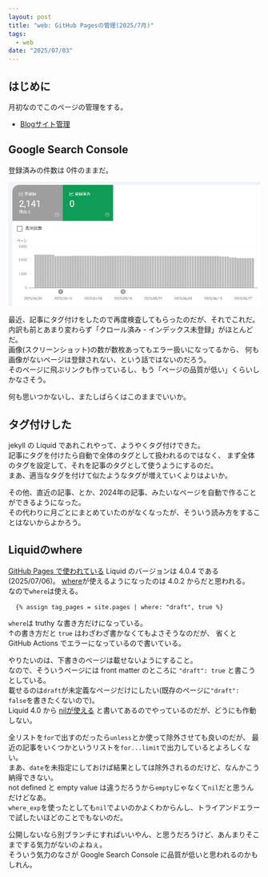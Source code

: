 ```yaml
---
layout: post
title: "web: GitHub Pagesの管理(2025/7月)"
tags:
  - web
date: "2025/07/03"
---
```


## はじめに

月初なのでこのページの管理をする。

* [Blogサイト管理](https://blog.hirokuma.work/tags/web.html)

## Google Search Console

登録済みの件数は 0件のままだ。

![image](images/20250703a-1.png)

最近、記事にタグ付けをしたので再度検査してもらったのだが、それでこれだ。  
内訳も前とあまり変わらず「クロール済み - インデックス未登録」がほとんどだ。  
画像(スクリーンショット)の数が数枚あってもエラー扱いになってるから、
何も画像がないページは登録されない、という話ではないのだろう。  
そのページに飛ぶリンクも作っているし、もう「ページの品質が低い」くらいしかなさそう。

何も思いつかないし、またしばらくはこのままでいいか。

## タグ付けした

jekyll の Liquid であれこれやって、ようやくタグ付けできた。  
記事にタグを付けたら自動で全体のタグとして扱われるのではなく、
まず全体のタグを設定して、それを記事のタグとして使うようにするのだ。  
まあ、適当なタグを付けて似たようなタグが増えていくよりはよいか。

その他、直近の記事、とか、2024年の記事、みたいなページを自動で作ることができるようになった。  
その代わりに月ごとにまとめていたのがなくなったが、そういう読み方をすることはないからよかろう。

## Liquidのwhere

[GitHub Pages で使われている](https://pages.github.com/versions/) Liquid のバージョンは 4.0.4 である(2025/07/06)。
[where](https://shopify.github.io/liquid/filters/where/)が使えるようになったのは 4.0.2 からだと思われる。  
なので`where`は使える。

```
  {% assign tag_pages = site.pages | where: "draft", true %}
```

`where`は truthy な書き方だけになっている。  
↑の書き方だと `true` はわざわざ書かなくてもよさそうなのだが、
省くと GitHub Actions でエラーになっているので書いている。

やりたいのは、下書きのページは載せないようにすること。  
なので、そういうページには front matter のところに `"draft": true` と書こうとしている。  
載せるのは`draft`が未定義なページだけにしたい(既存のページに`"draft": false`を書きたくないので)。  
Liquid 4.0 から [nilが使える](https://jekyllrb.com/docs/liquid/filters/#detecting-nil-values-with-where-filter40) と書いてあるのでやっているのだが、どうにも作動しない。

全リストを`for`で出すのだったら`unless`とか使って除外させても良いのだが、
最近の記事をいくつかというリストを`for...limit`で出力しているとよろしくない。  
まあ、`date`を未指定にしておけば結果としては除外されるのだけど、なんかこう納得できない。  
not defined と empty value は違うだろうから`empty`じゃなくて`nil`だと思うんだけどなあ。  
`where_exp`を使ったとしても`nil`でよいのかよくわからんし、トライアンドエラーで試したいほどのことでもないのだ。

公開しないなら別ブランチにすればいいやん、と思うだろうけど、あんまりそこまでする気力がないのよねぇ。  
そういう気力のなさが Google Search Console に品質が低いと思われるのかもしれん。
